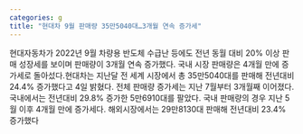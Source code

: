 ```yaml
---
categories: g
title: "현대차 9월 판매량 35만5040대…3개월 연속 증가세"
---
```

현대자동차가 2022년 9월 차량용 반도체 수급난 등에도 전년 동월 대비 20% 이상 판매 성장세를 보이며 판매량이 3개월 연속 증가했다. 국내 시장 판매량은 4개월 만에 증가세로 돌아섰다.현대차는 지난달 전 세계 시장에서 총 35만5040대를 판매해 전년대비 24.4% 증가했다고 4일 밝혔다. 전체 판매량 증가세는 지난 7월부터 3개월째 이어졌다.국내에서는 전년대비 29.8% 증가한 5만6910대를 팔았다. 국내 판매량의 경우 지난 5월 이후 4개월 만에 증가세다. 해외시장에서는 29만8130대 판매해 전년대비 23.4% 증가했다